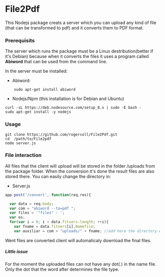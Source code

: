 # File2Pdf

This Nodejs package creats a server which you can upload any kind of file (that can be transformed to pdf) and it converts them to PDF format. 

### Prerequisits 

The server which runs the package must be a Linux destribution(better if it's Debian) because when it converts the files it uses a program called **Abiword** that can be used from the command line.

In the server must be installed:

- Abiword:
```
    sudo apt-get install abiword
```

- Nodejs/Npm (this installation is for Debian and Ubuntu)
```
curl -sL https://deb.nodesource.com/setup_8.x | sudo -E bash -
sudo apt-get install -y nodejs

```


### Usage

```
git clone https://github.com/rogercoll/File2Pdf.git
cd  /path/to/File2pdf 
node server.js
```

### File interaction

All files that the client will upload will be stored in the folder /uploads from the package folder. When the conversion it's done the result files are also stored there. You can easily change the directory in:

- Server.js

```javascript
app.post('/convert', function(req,res){

  var data = req.body;
  var com = "abiword --to=pdf ";
  var files = '"files" : ';
  var os;
  for(var i = 0; i < data.fitxers.length; ++i){
    var fname = data.fitxers[i].Namefile;
    var auxiliar = com + "uploads/" + fname; //add here the directory which you want to save the file(s)
```

Went files are converted client will automaticaly download the final files. 

##### Little issue

For the moment the uploaded files can not have any dot(.) in the name file. Only the dot that the word after determines the file type. 
